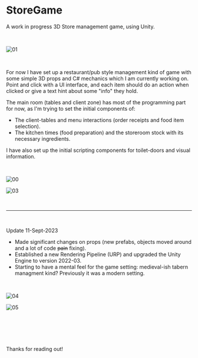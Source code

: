 # StoreGame
A work in progress 3D Store management game, using Unity.

<br>

![01](https://github.com/narmith/StoreGame/assets/9043144/e730e7ac-086e-4137-8305-cc1a92e6fa2a)

<br>

For now I have set up a restaurant/pub style management kind of game with some simple 3D props and C# mechanics which I am currently working on.
Point and click with a UI interface, and each item should do an action when clicked or give a text hint about some "info" they hold.

The main room (tables and client zone) has most of the programming part for now, as I'm trying to set the initial components of:
* The client-tables and menu interactions (order receipts and food item selection).
* The kitchen times (food preparation) and the storeroom stock with its necessary ingredients.

I have also set up the initial scripting components for toilet-doors and visual information.

<br>

![00](https://github.com/narmith/StoreGame/assets/9043144/66a933ff-6b37-4ac4-915d-7a055f755c45)

![03](https://github.com/narmith/StoreGame/assets/9043144/62db6b0f-b0ef-4da4-991e-a6ceed11c49a)

<br>

***

<br>

Update 11-Sept-2023
+ Made significant changes on props (new prefabs, objects moved around and a lot of code <del>pain</del> fixing).
+ Established a new Rendering Pipeline (URP) and upgraded the Unity Engine to version 2022-03.
+ Starting to have a mental feel for the game setting: medieval-ish tabern managment kind? Previously it was a modern setting.

<br>

![04](https://github.com/narmith/StoreGame/assets/9043144/0b4ba7e1-4767-4b78-a1dd-05ad5fdff2ab)

![05](https://github.com/narmith/StoreGame/assets/9043144/b3d936cb-65b6-489c-8925-ed0930d5bf4d)

<br>
<br>
<br>
<br>

Thanks for reading out!

